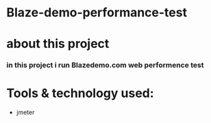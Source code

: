 # Blaze-demo-performance-test

# about this project 

### in this project i run Blazedemo.com web performence test

# Tools & technology used:
- jmeter
